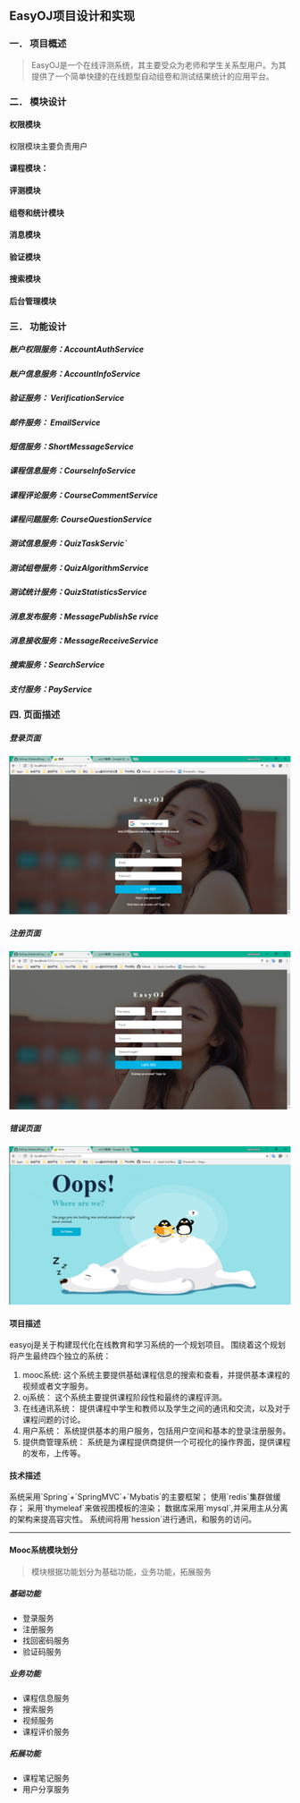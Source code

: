 ## EasyOJ项目设计和实现
### 一．	项目概述
> EasyOJ是一个在线评测系统，其主要受众为老师和学生关系型用户。为其提供了一个简单快捷的在线题型自动组卷和测试结果统计的应用平台。

### 二．	模块设计
#### 权限模块
权限模块主要负责用户
#### 课程模块：
#### 评测模块
#### 组卷和统计模块
#### 消息模块
#### 验证模块
#### 搜索模块
#### 后台管理模块

### 三．	功能设计
##### 账户权限服务：AccountAuthService

##### 账户信息服务：AccountInfoService

##### 验证服务： VerificationService

##### 邮件服务： EmailService

##### 短信服务：ShortMessageService

##### 课程信息服务：CourseInfoService

##### 课程评论服务：CourseCommentService

##### 课程问题服务: CourseQuestionService

##### 测试信息服务：QuizTaskServic`

##### 测试组卷服务：QuizAlgorithmService

##### 测试统计服务：QuizStatisticsService

##### 消息发布服务：MessagePublishSe rvice

##### 消息接收服务：MessageReceiveService

##### 搜索服务：SearchService

##### 支付服务：PayService

### 四. 页面描述
##### 登录页面
![登录](shot/sign-in.png)
##### 注册页面
![注册](shot/sign-up.png)
##### 错误页面
![错误](shot/error.png)

#### 项目描述
easyoj是关于构建现代化在线教育和学习系统的一个规划项目。
围绕着这个规划将产生最终四个独立的系统：
1. mooc系统:
这个系统主要提供基础课程信息的搜索和查看，并提供基本课程的视频或者文字服务。
2. oj系统：
这个系统主要提供课程阶段性和最终的课程评测。
3. 在线通讯系统：
提供课程中学生和教师以及学生之间的通讯和交流，以及对于课程问题的讨论。
4. 用户系统：
系统提供基本的用户服务，包括用户空间和基本的登录注册服务。
5. 提供商管理系统：
系统是为课程提供商提供一个可视化的操作界面，提供课程的发布，上传等。

#### 技术描述
<p>
系统采用`Spring`+`SpringMVC`+`Mybatis`的主要框架；
使用`redis`集群做缓存；
采用`thymeleaf`来做视图模板的渲染；
数据库采用`mysql`,并采用主从分离的架构来提高容灾性。
系统间将用`hession`进行通讯，和服务的访问。
</p>

----------------------
#### Mooc系统模块划分
> 模块根据功能划分为基础功能，业务功能，拓展服务
##### 基础功能
- 登录服务
- 注册服务
- 找回密码服务
- 验证码服务
##### 业务功能
- 课程信息服务
- 搜索服务
- 视频服务
- 课程评价服务
##### 拓展功能
- 课程笔记服务
- 用户分享服务

